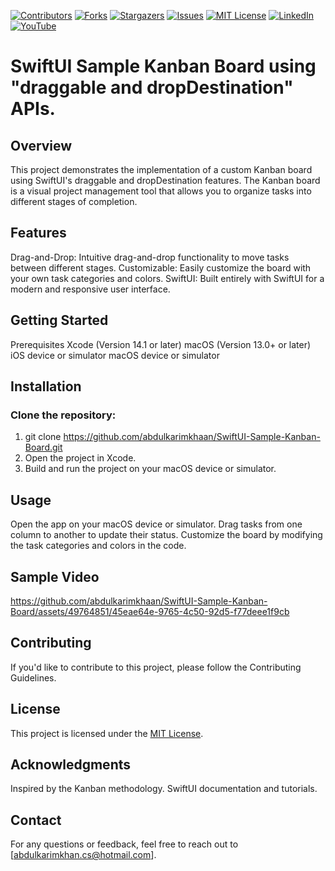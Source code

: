 [![Contributors][contributors-shield]][contributors-url]
[![Forks][forks-shield]][forks-url]
[![Stargazers][stars-shield]][stars-url]
[![Issues][issues-shield]][issues-url]
[![MIT License][license-shield]][license-url]
[![LinkedIn][linkedin-shield]][linkedin-url]
[![YouTube][youtube-shield]][youtube-url]


# SwiftUI Sample Kanban Board using "draggable and dropDestination" APIs.

## Overview
This project demonstrates the implementation of a custom Kanban board using SwiftUI's draggable and dropDestination features. The Kanban board is a visual project management tool that allows you to organize tasks into different stages of completion.

## Features
Drag-and-Drop: Intuitive drag-and-drop functionality to move tasks between different stages.
Customizable: Easily customize the board with your own task categories and colors.
SwiftUI: Built entirely with SwiftUI for a modern and responsive user interface.

## Getting Started
Prerequisites
Xcode (Version 14.1 or later)
macOS (Version 13.0+ or later)
iOS device or simulator
macOS device or simulator

## Installation
### Clone the repository: 
1. git clone https://github.com/abdulkarimkhaan/SwiftUI-Sample-Kanban-Board.git
2. Open the project in Xcode.
3. Build and run the project on your macOS device or simulator.

## Usage
Open the app on your macOS device or simulator.
Drag tasks from one column to another to update their status.
Customize the board by modifying the task categories and colors in the code.


## Sample Video
https://github.com/abdulkarimkhaan/SwiftUI-Sample-Kanban-Board/assets/49764851/45eae64e-9765-4c50-92d5-f77deee1f9cb

## Contributing
If you'd like to contribute to this project, please follow the Contributing Guidelines.

## License
This project is licensed under the [MIT License][license-url].

## Acknowledgments
Inspired by the Kanban methodology.
SwiftUI documentation and tutorials.

## Contact
For any questions or feedback, feel free to reach out to [abdulkarimkhan.cs@hotmail.com].

[contributors-shield]: https://img.shields.io/github/contributors/abdulkarimkhaan/SwiftUIComponents.svg?style=for-the-badge
[contributors-url]: https://github.com/abdulkarimkhaan/SwiftUIComponents/graphs/contributors
[forks-shield]: https://img.shields.io/github/forks/abdulkarimkhaan/SwiftUIComponents.svg?style=for-the-badge
[forks-url]: https://github.com/abdulkarimkhaan/SwiftUIComponents/network/members
[stars-shield]: https://img.shields.io/github/stars/abdulkarimkhaan/SwiftUIComponents.svg?style=for-the-badge
[stars-url]: https://github.com/abdulkarimkhaan/SwiftUIComponents/stargazers
[linkedin-shield]: https://img.shields.io/badge/-LinkedIn-black.svg?style=for-the-badge&logo=linkedin&colorB=0762C8
[linkedin-url]: https://www.linkedin.com/in/abdulkarimkhan/
[issues-shield]: https://img.shields.io/github/issues/abdulkarimkhaan/SwiftUIComponents.svg?style=for-the-badge
[issues-url]: https://github.com/abdulkarimkhaan/SwiftUIComponents/issues
[license-shield]: https://img.shields.io/github/license/abdulkarimkhaan/SwiftUIComponents.svg?style=for-the-badge
[license-url]: https://github.com/abdulkarimkhaan/SwiftUIComponents/blob/master/LICENSE.txt
[youtube-shield]: https://img.shields.io/badge/-YouTube-red.svg?style=for-the-badge&logo=youtube&colorB=FF0000
[youtube-url]: https://www.youtube.com/watch?v=bcJGuHrU8uo
